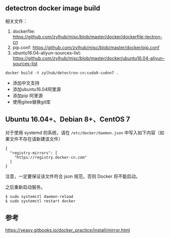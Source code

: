 ## detectron docker image build

相关文件：

1. dockerfile: https://github.com/zylhub/misc/blob/master/docker/dockerfile-tectron-cn
2. pip.conf: https://github.com/zylhub/misc/blob/master/docker/pip.conf
3. ubuntu16.04-aliyun-sources-list: https://github.com/zylhub/misc/blob/master/docker/ubuntu16.04-aliyun-sources-list

`docker build -t zylhub/detectron-cn:cuda9-cudnn7 .`

+ 添加中文支持
+ 添加ubuntu16.04阿里源
+ 添加pip 阿里源
+ 使用gitee替换git库


## Ubuntu 16.04+、Debian 8+、CentOS 7

对于使用 systemd 的系统，请在 `/etc/docker/daemon.json` 中写入如下内容（如果文件不存在请新建该文件）
```
{
  "registry-mirrors": [
    "https://registry.docker-cn.com"
  ]
}

```

注意，一定要保证该文件符合 json 规范，否则 Docker 将不能启动。

之后重新启动服务。
```
$ sudo systemctl daemon-reload
$ sudo systemctl restart docker
```

## 参考
https://yeasy.gitbooks.io/docker_practice/install/mirror.html
